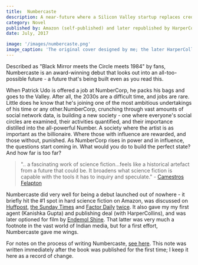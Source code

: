 ```yaml
---
title:  Numbercaste
description: A near-future where a Silicon Valley startup replaces credit scoring with social media influence checks.
category: Novel
published by: Amazon (self-published) and later republished by HarperCollins India
date: July, 2017

image: '/images/numbercaste.png'
image_caption: 'The original cover designed by me; the later HarperCollins editions have different covers'
---
```



Described as "Black Mirror meets the Circle meets 1984" by fans, Numbercaste is an award-winning debut that looks out into an all-too-possible future - a future that's being built even as you read this.

When Patrick Udo is offered a job at NumberCorp, he packs his bags and goes to the Valley. After all, the 2030s are a difficult time, and jobs are rare. Little does he know that he's joining one of the most ambitious undertakings of his time or any other.NumberCorp, crunching through vast amounts of social network data, is building a new society - one where everyone's social circles are examined, their activities quantified, and their importance distilled into the all-powerful Number. A society where the artist is as important as the billionaire. Where those with influence are rewarded, and those without, punished. As NumberCorp rises in power and in influence, the questions start coming in. What would you do to build the perfect state? And how far is too far?

> ".. a fascinating work of science fiction...feels like a historical artefact from a future that could be. It broadens what science fiction is capable with the tools it has to inquiry and speculate." - [Camestros Felapton](https://camestrosfelapton.wordpress.com/2019/11/14/review-numbercaste-by-yudhanjaya-wijeratne/)

Numbercaste did very well for being a debut launched out of nowhere - it briefly hit the #1 spot in hard science fiction on Amazon, was discussed on [Huffpost](http://www.huffingtonpost.com/entry/yudhanjaya-wijeratne-on-books-and-writing_us_5963a52de4b08f5c97d06b99), [the Sunday Times](https://www.sundaytimes.lk/170820/plus/showing-the-world-we-too-can-write-science-fiction-255140.html) and [Factor Daily](https://archive.factordaily.com/yudhanjaya-wijeratne/) [twice](https://archive.factordaily.com/big-brother-big-data/). It also gave my my first agent (Kanishka Gupta) and publishing deal (with HarperCollins), and was later optioned for film by [Endemol Shine](https://economictimes.indiatimes.com/magazines/panache/endemol-shine-india-acquires-rights-of-richa-mukherjees-crime-fiction-novel/articleshow/71598194.cms). That latter was very much a footnote in the vast world of Indian media, but for a first effort, Numbercaste gave me wings. 

For notes on the process of writing Numbercaste, [see here](/note/2017-06-introspecting-on-numbercaste-2017). This note was written immediately after the book was published for the first time; I keep it here as a record of change. 

